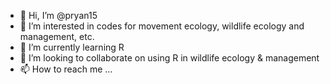 - 👋 Hi, I’m @pryan15
- 👀 I’m interested in codes for movement ecology, wildlife ecology and management, etc.
- 🌱 I’m currently learning R
- 💞️ I’m looking to collaborate on using R in wildlife ecology & management
- 📫 How to reach me ...

<!---
pryan15/pryan15 is a ✨ special ✨ repository because its `README.md` (this file) appears on your GitHub profile.
You can click the Preview link to take a look at your changes.
--->
